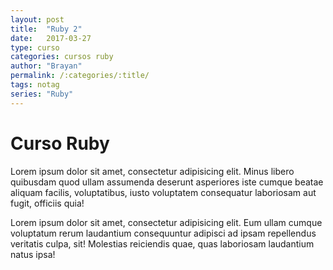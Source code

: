 ```yaml
---
layout: post
title:	"Ruby 2"
date:	2017-03-27
type: curso
categories: cursos ruby
author: "Brayan"
permalink: /:categories/:title/
tags: notag
series: "Ruby"
---
```

# Curso Ruby
Lorem ipsum dolor sit amet, consectetur adipisicing elit. Minus libero quibusdam quod ullam assumenda deserunt asperiores iste cumque beatae aliquam facilis, voluptatibus, iusto voluptatem consequatur laboriosam aut fugit, officiis quia!
<!--more-->
Lorem ipsum dolor sit amet, consectetur adipisicing elit. Eum ullam cumque voluptatum rerum laudantium consequuntur adipisci ad ipsam repellendus veritatis culpa, sit! Molestias reiciendis quae, quas laboriosam laudantium natus ipsa!